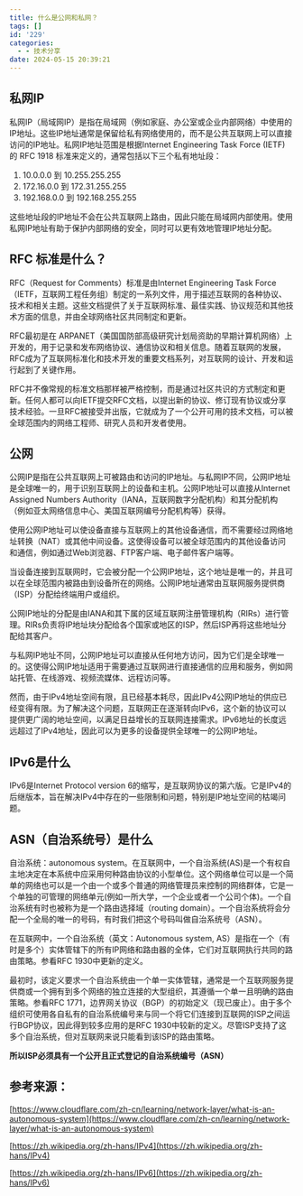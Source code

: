 ```yaml
---
title: 什么是公网和私网？
tags: []
id: '229'
categories:
  - - 技术分享
date: 2024-05-15 20:39:21
---
```


## 私网IP

私网IP（局域网IP）是指在局域网（例如家庭、办公室或企业内部网络）中使用的IP地址。这些IP地址通常是保留给私有网络使用的，而不是公共互联网上可以直接访问的IP地址。私网IP地址范围是根据Internet Engineering Task Force (IETF) 的 RFC 1918 标准来定义的，通常包括以下三个私有地址段：

1.  10.0.0.0 到 10.255.255.255
2.  172.16.0.0 到 172.31.255.255
3.  192.168.0.0 到 192.168.255.255

这些地址段的IP地址不会在公共互联网上路由，因此只能在局域网内部使用。使用私网IP地址有助于保护内部网络的安全，同时可以更有效地管理IP地址分配。

## RFC 标准是什么？

RFC（Request for Comments）标准是由Internet Engineering Task Force（IETF，互联网工程任务组）制定的一系列文件，用于描述互联网的各种协议、技术和相关主题。这些文档提供了关于互联网标准、最佳实践、协议规范和其他技术方面的信息，并由全球网络社区共同制定和更新。

RFC最初是在 ARPANET（美国国防部高级研究计划局资助的早期计算机网络）上开发的，用于记录和发布网络协议、通信协议和相关信息。随着互联网的发展，RFC成为了互联网标准化和技术开发的重要文档系列，对互联网的设计、开发和运行起到了关键作用。

RFC并不像常规的标准文档那样被严格控制，而是通过社区共识的方式制定和更新。任何人都可以向IETF提交RFC文档，以提出新的协议、修订现有协议或分享技术经验。一旦RFC被接受并出版，它就成为了一个公开可用的技术文档，可以被全球范围内的网络工程师、研究人员和开发者使用。

## 公网

公网IP是指在公共互联网上可被路由和访问的IP地址。与私网IP不同，公网IP地址是全球唯一的，用于识别互联网上的设备和主机。公网IP地址可以直接从Internet Assigned Numbers Authority（IANA，互联网数字分配机构）和其分配机构（例如亚太网络信息中心、美国互联网编号分配机构等）获得。

使用公网IP地址可以使设备直接与互联网上的其他设备通信，而不需要经过网络地址转换（NAT）或其他中间设备。这使得设备可以被全球范围内的其他设备访问和通信，例如通过Web浏览器、FTP客户端、电子邮件客户端等。

当设备连接到互联网时，它会被分配一个公网IP地址，这个地址是唯一的，并且可以在全球范围内被路由到设备所在的网络。公网IP地址通常由互联网服务提供商（ISP）分配给终端用户或组织。

公网IP地址的分配是由IANA和其下属的区域互联网注册管理机构（RIRs）进行管理。RIRs负责将IP地址块分配给各个国家或地区的ISP，然后ISP再将这些地址分配给其客户。

与私网IP地址不同，公网IP地址可以直接从任何地方访问，因为它们是全球唯一的。这使得公网IP地址适用于需要通过互联网进行直接通信的应用和服务，例如网站托管、在线游戏、视频流媒体、远程访问等。

然而，由于IPv4地址空间有限，且已经基本耗尽，因此IPv4公网IP地址的供应已经变得有限。为了解决这个问题，互联网正在逐渐转向IPv6，这个新的协议可以提供更广阔的地址空间，以满足日益增长的互联网连接需求。IPv6地址的长度远远超过了IPv4地址，因此可以为更多的设备提供全球唯一的公网IP地址。

## IPv6是什么

IPv6是Internet Protocol version 6的缩写，是互联网协议的第六版。它是IPv4的后继版本，旨在解决IPv4中存在的一些限制和问题，特别是IP地址空间的枯竭问题。

## ASN（**自治系统号**）是什么

自治系统：autonomous system。在互联网中，一个自治系统(AS)是一个有权自主地决定在本系统中应采用何种路由协议的小型单位。这个网络单位可以是一个简单的网络也可以是一个由一个或多个普通的网络管理员来控制的网络群体，它是一个单独的可管理的网络单元(例如一所大学，一个企业或者一个公司个体)。一个自治系统有时也被称为是一个路由选择域（routing domain）。一个自治系统将会分配一个全局的唯一的号码，有时我们把这个号码叫做自治系统号（ASN）。

在互联网中，一个自治系统（英文：Autonomous system, AS）是指在一个（有时是多个）实体管辖下的所有IP网络和路由器的全体，它们对互联网执行共同的路由策略。参看RFC 1930中更新的定义。

最初时，该定义要求一个自治系统由一个单一实体管辖，通常是一个互联网服务提供商或一个拥有到多个网络的独立连接的大型组织，其遵循一个单一且明确的路由策略。参看RFC 1771，边界网关协议（BGP）的初始定义（现已废止）。由于多个组织可使用各自私有的自治系统编号来与同一个将它们连接到互联网的ISP之间运行BGP协议，因此得到较多应用的是RFC 1930中较新的定义。尽管ISP支持了这多个自治系统，但对互联网来说只能看到该ISP的路由策略。

**所以ISP必须具有一个公开且正式登记的自治系统编号（ASN）**

## 参考来源：

[https://www.cloudflare.com/zh-cn/learning/network-layer/what-is-an-autonomous-system](https://www.cloudflare.com/zh-cn/learning/network-layer/what-is-an-autonomous-system)

[https://zh.wikipedia.org/zh-hans/IPv4](https://zh.wikipedia.org/zh-hans/IPv4)

[https://zh.wikipedia.org/zh-hans/IPv6](https://zh.wikipedia.org/zh-hans/IPv6)